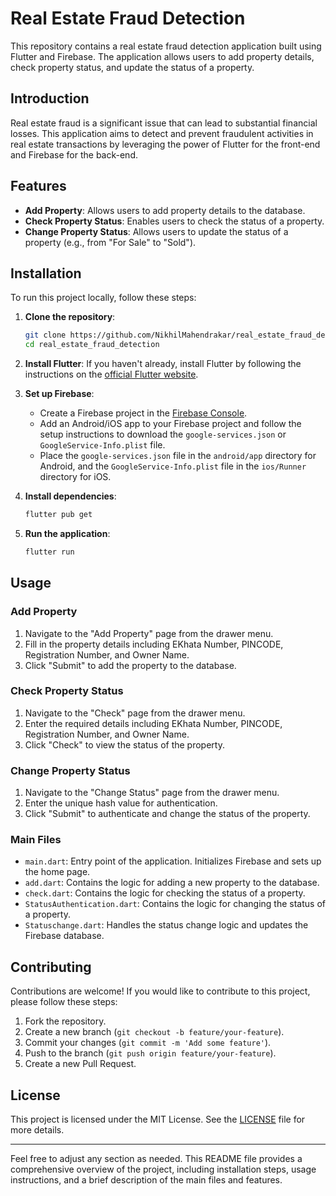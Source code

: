 
# Real Estate Fraud Detection

This repository contains a real estate fraud detection application built using Flutter and Firebase. The application allows users to add property details, check property status, and update the status of a property.

## Introduction

Real estate fraud is a significant issue that can lead to substantial financial losses. This application aims to detect and prevent fraudulent activities in real estate transactions by leveraging the power of Flutter for the front-end and Firebase for the back-end.

## Features

- **Add Property**: Allows users to add property details to the database.
- **Check Property Status**: Enables users to check the status of a property.
- **Change Property Status**: Allows users to update the status of a property (e.g., from "For Sale" to "Sold").

## Installation

To run this project locally, follow these steps:

1. **Clone the repository**:
    ```sh
    git clone https://github.com/NikhilMahendrakar/real_estate_fraud_detection.git
    cd real_estate_fraud_detection
    ```

2. **Install Flutter**: If you haven't already, install Flutter by following the instructions on the [official Flutter website](https://flutter.dev/docs/get-started/install).

3. **Set up Firebase**:
    - Create a Firebase project in the [Firebase Console](https://console.firebase.google.com/).
    - Add an Android/iOS app to your Firebase project and follow the setup instructions to download the `google-services.json` or `GoogleService-Info.plist` file.
    - Place the `google-services.json` file in the `android/app` directory for Android, and the `GoogleService-Info.plist` file in the `ios/Runner` directory for iOS.

4. **Install dependencies**:
    ```sh
    flutter pub get
    ```

5. **Run the application**:
    ```sh
    flutter run
    ```

## Usage

### Add Property

1. Navigate to the "Add Property" page from the drawer menu.
2. Fill in the property details including EKhata Number, PINCODE, Registration Number, and Owner Name.
3. Click "Submit" to add the property to the database.

### Check Property Status

1. Navigate to the "Check" page from the drawer menu.
2. Enter the required details including EKhata Number, PINCODE, Registration Number, and Owner Name.
3. Click "Check" to view the status of the property.

### Change Property Status

1. Navigate to the "Change Status" page from the drawer menu.
2. Enter the unique hash value for authentication.
3. Click "Submit" to authenticate and change the status of the property.


### Main Files

- `main.dart`: Entry point of the application. Initializes Firebase and sets up the home page.
- `add.dart`: Contains the logic for adding a new property to the database.
- `check.dart`: Contains the logic for checking the status of a property.
- `StatusAuthentication.dart`: Contains the logic for changing the status of a property.
- `Statuschange.dart`: Handles the status change logic and updates the Firebase database.

## Contributing

Contributions are welcome! If you would like to contribute to this project, please follow these steps:

1. Fork the repository.
2. Create a new branch (`git checkout -b feature/your-feature`).
3. Commit your changes (`git commit -m 'Add some feature'`).
4. Push to the branch (`git push origin feature/your-feature`).
5. Create a new Pull Request.

## License

This project is licensed under the MIT License. See the [LICENSE](LICENSE) file for more details.

---

Feel free to adjust any section as needed. This README file provides a comprehensive overview of the project, including installation steps, usage instructions, and a brief description of the main files and features.


